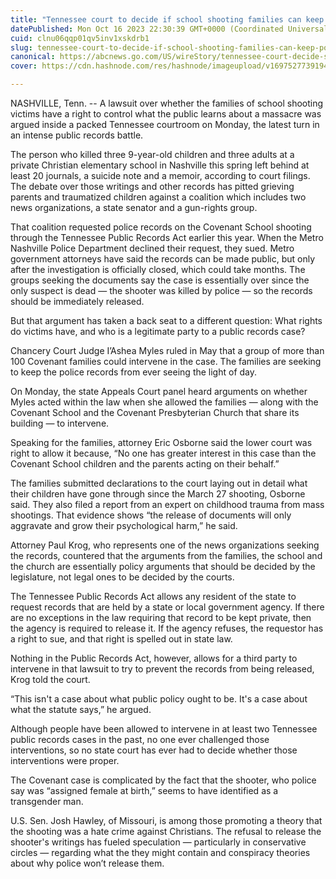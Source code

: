 ```yaml
---
title: "Tennessee court to decide if school shooting families can keep police records from public release"
datePublished: Mon Oct 16 2023 22:30:39 GMT+0000 (Coordinated Universal Time)
cuid: clnu06qqp01qv5inv1xskdrb1
slug: tennessee-court-to-decide-if-school-shooting-families-can-keep-police-records-from-public-release
canonical: https://abcnews.go.com/US/wireStory/tennessee-court-decide-school-shooting-families-police-records-104025049
cover: https://cdn.hashnode.com/res/hashnode/imageupload/v1697527739194/c7b973c8-4ecd-4bc8-896a-bebf42c4ebae.jpeg

---
```


NASHVILLE, Tenn. -- A lawsuit over whether the families of school shooting victims have a right to control what the public learns about a massacre was argued inside a packed Tennessee courtroom on Monday, the latest turn in an intense public records battle.

The person who killed three 9-year-old children and three adults at a private Christian elementary school in Nashville this spring left behind at least 20 journals, a suicide note and a memoir, according to court filings. The debate over those writings and other records has pitted grieving parents and traumatized children against a coalition which includes two news organizations, a state senator and a gun-rights group.

That coalition requested police records on the Covenant School shooting through the Tennessee Public Records Act earlier this year. When the Metro Nashville Police Department declined their request, they sued. Metro government attorneys have said the records can be made public, but only after the investigation is officially closed, which could take months. The groups seeking the documents say the case is essentially over since the only suspect is dead — the shooter was killed by police — so the records should be immediately released.

But that argument has taken a back seat to a different question: What rights do victims have, and who is a legitimate party to a public records case?

Chancery Court Judge I’Ashea Myles ruled in May that a group of more than 100 Covenant families could intervene in the case. The families are seeking to keep the police records from ever seeing the light of day.

On Monday, the state Appeals Court panel heard arguments on whether Myles acted within the law when she allowed the families — along with the Covenant School and the Covenant Presbyterian Church that share its building — to intervene.

Speaking for the families, attorney Eric Osborne said the lower court was right to allow it because, “No one has greater interest in this case than the Covenant School children and the parents acting on their behalf.”

The families submitted declarations to the court laying out in detail what their children have gone through since the March 27 shooting, Osborne said. They also filed a report from an expert on childhood trauma from mass shootings. That evidence shows “the release of documents will only aggravate and grow their psychological harm,” he said.

Attorney Paul Krog, who represents one of the news organizations seeking the records, countered that the arguments from the families, the school and the church are essentially policy arguments that should be decided by the legislature, not legal ones to be decided by the courts.

The Tennessee Public Records Act allows any resident of the state to request records that are held by a state or local government agency. If there are no exceptions in the law requiring that record to be kept private, then the agency is required to release it. If the agency refuses, the requestor has a right to sue, and that right is spelled out in state law.

Nothing in the Public Records Act, however, allows for a third party to intervene in that lawsuit to try to prevent the records from being released, Krog told the court.

“This isn't a case about what public policy ought to be. It's a case about what the statute says,” he argued.

Although people have been allowed to intervene in at least two Tennessee public records cases in the past, no one ever challenged those interventions, so no state court has ever had to decide whether those interventions were proper.

The Covenant case is complicated by the fact that the shooter, who police say was “assigned female at birth,” seems to have identified as a transgender man.

U.S. Sen. Josh Hawley, of Missouri, is among those promoting a theory that the shooting was a hate crime against Christians. The refusal to release the shooter's writings has fueled speculation — particularly in conservative circles — regarding what the they might contain and conspiracy theories about why police won’t release them.